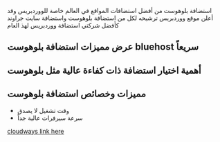 استضافة بلوهوست من أفضل استضافات المواقع في العالم خاصة للووردبريس وقد أعلن موقع ووردبريس ترشيحه لكل من استضافة بلوهوست واستضافة سايت جراوند كأفضل شركتي استضافة ووردبريس لهذ العام

## عرض مميزات استضافة بلوهوست bluehost سريعاً

## أهمية اختيار استضافة ذات كفاءة عالية مثل بلوهوست

## مميزات وخصائص استضافة بلوهوست
- وقت تشغيل لا يصدق
- سرعة سيرفرات عالية جداً



[cloudways link here](https://dekkah.com/offer/cloudways)
